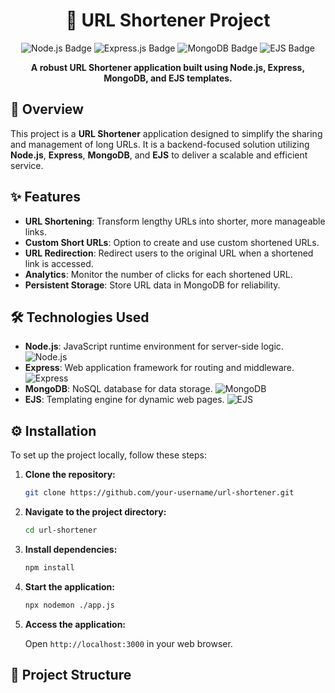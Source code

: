 

<h1 align="center">🔗 URL Shortener Project</h1>

<p align="center">
  <img src="https://img.shields.io/badge/Node.js-339933?style=for-the-badge&logo=nodedotjs&logoColor=white" alt="Node.js Badge"/>
  <img src="https://img.shields.io/badge/Express.js-000000?style=for-the-badge&logo=express&logoColor=white" alt="Express.js Badge"/>
  <img src="https://img.shields.io/badge/MongoDB-47A248?style=for-the-badge&logo=mongodb&logoColor=white" alt="MongoDB Badge"/>
  <img src="https://img.shields.io/badge/EJS-3C3C3D?style=for-the-badge&logo=javascript&logoColor=white" alt="EJS Badge"/>
</p>

<p align="center">
  <strong>A robust URL Shortener application built using Node.js, Express, MongoDB, and EJS templates.</strong>
</p>

## 🚀 Overview

This project is a **URL Shortener** application designed to simplify the sharing and management of long URLs. It is a backend-focused solution utilizing **Node.js**, **Express**, **MongoDB**, and **EJS** to deliver a scalable and efficient service.

## ✨ Features

- **URL Shortening**: Transform lengthy URLs into shorter, more manageable links.
- **Custom Short URLs**: Option to create and use custom shortened URLs.
- **URL Redirection**: Redirect users to the original URL when a shortened link is accessed.
- **Analytics**: Monitor the number of clicks for each shortened URL.
- **Persistent Storage**: Store URL data in MongoDB for reliability.

## 🛠️ Technologies Used

- **Node.js**: JavaScript runtime environment for server-side logic. ![Node.js](https://img.shields.io/badge/Node.js-339933?style=flat-square&logo=nodedotjs&logoColor=white)
- **Express**: Web application framework for routing and middleware. ![Express](https://img.shields.io/badge/Express.js-000000?style=flat-square&logo=express&logoColor=white)
- **MongoDB**: NoSQL database for data storage. ![MongoDB](https://img.shields.io/badge/MongoDB-47A248?style=flat-square&logo=mongodb&logoColor=white)
- **EJS**: Templating engine for dynamic web pages. ![EJS](https://img.shields.io/badge/EJS-3C3C3D?style=flat-square&logo=javascript&logoColor=white)

## ⚙️ Installation

To set up the project locally, follow these steps:

1. **Clone the repository:**

    ```bash
    git clone https://github.com/your-username/url-shortener.git
    ```

2. **Navigate to the project directory:**

    ```bash
    cd url-shortener
    ```

3. **Install dependencies:**

    ```bash
    npm install
    ```

4. **Start the application:**

    ```bash
    npx nodemon ./app.js
    ```

5. **Access the application:**

   Open `http://localhost:3000` in your web browser.

## 📂 Project Structure

